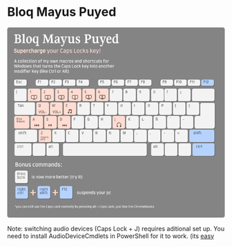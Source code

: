 # Bloq Mayus Puyed
![Cover](https://raw.githubusercontent.com/carlos815/bloq-mayus-puyed/main/Keyboard.png "Cover Image")

Note: switching audio devices (Caps Lock + J) requires aditional set up. You need to install AudioDeviceCmdlets in PowerShell for it to work. (its [easy](https://github.com/frgnca/AudioDeviceCmdlets)
